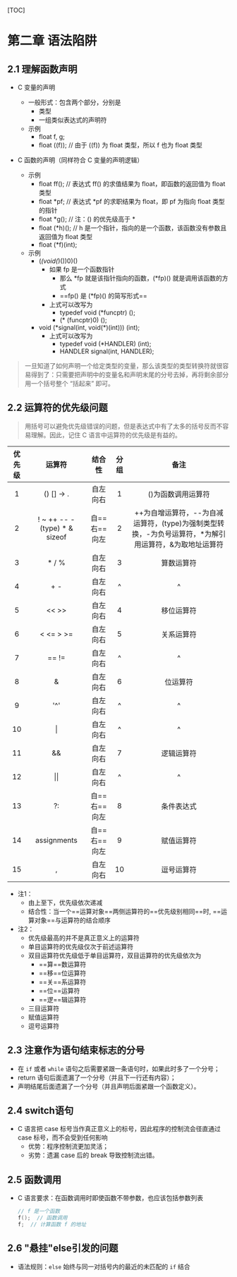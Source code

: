 [TOC]

# 第二章 语法陷阱

## 2.1 理解函数声明

- C 变量的声明
  - 一般形式：包含两个部分，分别是
    - 类型
    - 一组类似表达式的声明符
  - 示例
    - float f, g;
    - float ((f));  // 由于 ((f)) 为 float 类型，所以 f 也为 float 类型

- C 函数的声明（同样符合 C 变量的声明逻辑）
  - 示例
    - float ff();  // 表达式 ff() 的求值结果为 float，即函数的返回值为 float 类型
    - float *pf;  // 表达式 *pf 的求职结果为 float，即 pf 为指向 float 类型的指针
    - float *g();  // 注：() 的优先级高于 *
    - float (*h)();  // h 是一个指针，指向的是一个函数，该函数没有参数且返回值为 float 类型
    - float (*f)(int);
  - 示例
    - (*(void(*)())0)()
      - 如果 fp 是一个函数指针
        - 那么 \*fp 就是该指针指向的函数，(\*fp)() 就是调用该函数的方式
        - ==fp() 是 (\*fp)() 的简写形式==
      - 上式可以改写为
        - typedef void (\*funcptr) ();
        - (\* (funcptr)0) ();
    - void (\*signal(int, void(\*)(int))) (int);
      - 上式可以改写为
        - typedef void (*HANDLER) (int);
        - HANDLER signal(int, HANDLER);

> 一旦知道了如何声明一个给定类型的变量，那么该类型的类型转换符就很容易得到了：只需要把声明中的变量名和声明末尾的分号去掉，再将剩余部分用一个括号整个 “括起来” 即可。

## 2.2 运算符的优先级问题

> 用括号可以避免优先级错误的问题，但是表达式中有了太多的括号反而不容易理解。因此，记住 C 语言中运算符的优先级是有益的。

优先级 | 运算符 | 结合性 |  分组  |  备注
:---: | :---:  |  :---:  |  :---:  |  :---:  
1  |  ()  []  ->  .  |  自左向右  |  1  |  ()为函数调用运算符
2  |  !  ~  ++  --  -  (type)  *  &  sizeof  |  自==右==向左  |  2  |  ++为自增运算符，--为自减运算符，(type)为强制类型转换，-为负号运算符，*为解引用运算符，&为取地址运算符
3  |  *  /  %  |  自左向右  |  3  | 算数运算符
4  |  +  -  |  自左向右  |  ^  | ^
5  |  <<  >>  |  自左向右  |  4  |  移位运算符
6  |  <  <=  >  >=  |  自左向右  |  5  |  关系运算符
7  |  ==  !=  |  自左向右  |  ^ | ^
8  |  &  |  自左向右  |  6  |  位运算符
9  |  '^'  |  自左向右  |  ^  |  ^
10  |  \|  |  自左向右  |  ^  |  ^
11  |  &&  |  自左向右  |  7  |  逻辑运算符
12  |  \|\|  |  自左向右  |  ^  |  ^
13  |  ?:  |  自==右==向左  |  8  |  条件表达式
14  |  assignments  |  自==右==向左  |  9  |  赋值运算符
15  |  ,  |  自左向右  |  10  |  逗号运算符

- 注1：
  - 由上至下，优先级依次递减
  - 结合性：当一个==运算对象==两侧运算符的==优先级别相同==时, ==运算对象==与运算符的结合顺序
- 注2：
  - 优先级最高的并不是真正意义上的运算符
  - 单目运算符的优先级仅次于前述运算符
  - 双目运算符优先级低于单目运算符，双目运算符的优先级依次为
    - ==算==数运算符
    - ==移==位运算符
    - ==关==系运算符
    - ==位==运算符
    - ==逻==辑运算符
  - 三目运算符
  - 赋值运算符
  - 逗号运算符

## 2.3 注意作为语句结束标志的分号

- 在 `if` 或者 `while` 语句之后需要紧跟一条语句时，如果此时多了一个分号；
- return 语句后面遗漏了一个分号（并且下一行还有内容）；
- 声明结尾后面遗漏了一个分号（并且声明后面紧跟一个函数定义）。

## 2.4 switch语句

- C 语言把 case 标号当作真正意义上的标号，因此程序的控制流会径直通过 case 标号，而不会受到任何影响
  - 优势：程序控制流更加灵活；
  - 劣势：遗漏 case 后的 break 导致控制流出错。

## 2.5 函数调用

- C 语言要求：在函数调用时即使函数不带参数，也应该包括参数列表
  ```C
  // f 是一个函数
  f();  // 函数调用
  f;  // 计算函数 f 的地址
  ```

## 2.6 "悬挂"else引发的问题

- 语法规则：`else` 始终与同一对括号内的最近的未匹配的 `if` 结合